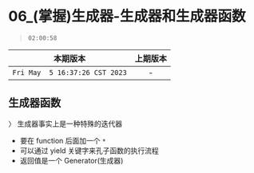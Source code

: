 # 06_(掌握)生成器-生成器和生成器函数

> `02:00:58`

|本期版本|上期版本
|:---:|:---:
`Fri May  5 16:37:26 CST 2023` | -


## 生成器函数

〉 生成器事实上是一种特殊的迭代器

* 要在 function 后面加一个 `*`
* 可以通过 yield 关键字来孔子函数的执行流程
* 返回值是一个 Generator(生成器)
